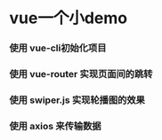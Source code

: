 # vue一个小demo
### 使用 vue-cli初始化项目
### 使用 vue-router 实现页面间的跳转
### 使用 swiper.js 实现轮播图的效果
### 使用  axios 来传输数据
